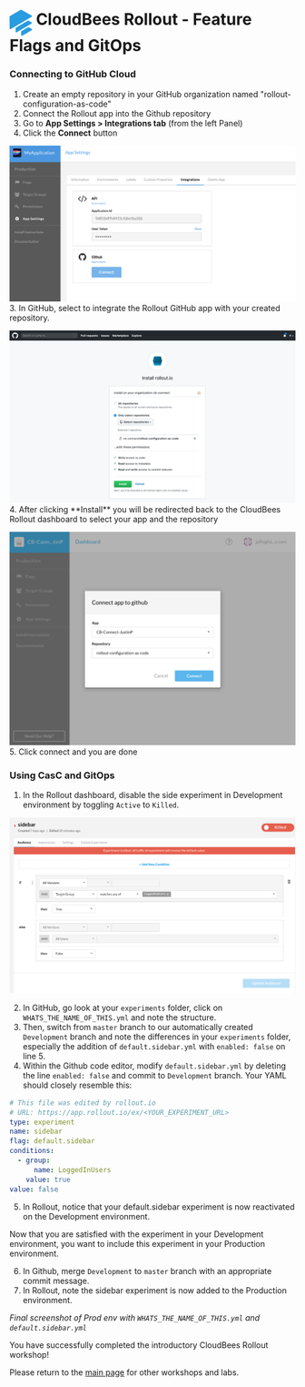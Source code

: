 # <img src="images/Rollout-blue.svg" alt="CloudBees Rollout Logo" width="40" align="top"> CloudBees Rollout - Feature Flags and GitOps

### Connecting to GitHub Cloud
1. Create an empty repository in your GitHub organization named "rollout-configuration-as-code"
2. Connect the Rollout app into the Github repository
  1. Go to **App Settings > Integrations tab** (from the left Panel)
  2. Click the **Connect** button
  <p><img src="images/app-integrations.png" />
3. In GitHub, select to integrate the Rollout GitHub app with your created repository.
<p><img src="images/github-app.png" />
4. After clicking **Install** you will be redirected back to the CloudBees Rollout dashboard to select your app and the repository
<p><img src="images/github-rollout-confirmation.png" />
5. Click connect and you are done

### Using CasC and GitOps
1. In the Rollout dashboard, disable the side experiment in Development environment by toggling `Active` to `Killed`.

<p><img src="images/sidebar_killed.png" />

2. In GitHub, go look at your `experiments` folder, click on `WHATS_THE_NAME_OF_THIS.yml` and note the structure.
3. Then, switch from `master` branch to our automatically created `Development` branch and note the differences in your `experiments` folder, especially the addition of `default.sidebar.yml` with `enabled: false` on line 5.
4. Within the Github code editor, modify `default.sidebar.yml` by deleting the line `enabled: false` and commit to `Development` branch. Your YAML should closely resemble this:

```YAML
# This file was edited by rollout.io
# URL: https://app.rollout.io/ex/<YOUR_EXPERIMENT_URL>
type: experiment
name: sidebar
flag: default.sidebar
conditions:
  - group:
      name: LoggedInUsers
    value: true
value: false
```

5. In Rollout, notice that your default.sidebar experiment is now reactivated on the Development environment.

Now that you are satisfied with the experiment in your Development environment, you want to include this experiment in your Production environment.

6. In Github, merge `Development` to `master` branch with an appropriate commit message.
7. In Rollout, note the sidebar experiment is now added to the Production environment.

*Final screenshot of Prod env with `WHATS_THE_NAME_OF_THIS.yml` and `default.sidebar.yml`*

You have successfully completed the introductory CloudBees Rollout workshop!

Please return to the [main page](../../README.md#workshop-labs) for other workshops and labs.
